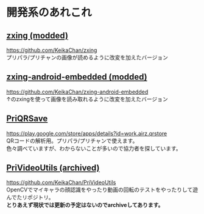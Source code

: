 # 開発系のあれこれ
## [zxing (modded)](https://github.com/KeikaChan/zxing)
https://github.com/KeikaChan/zxing  
プリパラ/プリチャンの画像が読めるように改変を加えたバージョン  

## [zxing-android-embedded (modded)](https://github.com/KeikaChan/zxing-android-embedded)
https://github.com/KeikaChan/zxing-android-embedded  
↑のzxingを使って画像を読み取れるように改変を加えたバージョン  

## [PriQRSave](https://play.google.com/store/apps/details?id=work.airz.qrstore)
https://play.google.com/store/apps/details?id=work.airz.qrstore  
QRコードの解析用。プリパラ/プリチャンで使えます。  
色々調べていますが、わからないことが多いので協力者を探しています。  


## [PriVideoUtils (archived)](https://github.com/KeikaChan/PriVideoUtils)
https://github.com/KeikaChan/PriVideoUtils  
OpenCVでマイキャラの顔認識をやったり動画の回転のテストをやったりして遊んでたリポジトリ。  
**とりあえず現状では更新の予定はないのでarchiveしてあります。**
